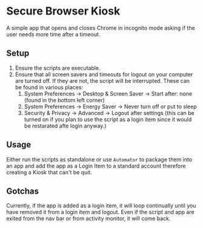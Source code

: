 # Secure Browser Kiosk
A simple app that opens and closes Chrome in incognito mode asking if the user needs more time after a timeout.

## Setup
1. Ensure the scripts are executable.
2. Ensure that all screen savers and timeouts for logout on your computer are turned off. If they are not, the script will be interrupted. These can be found in various places:
   1. System Preferences -> Desktop & Screen Saver -> Start after: none (found in the bottom left corner)
   2. System Preferences -> Energy Saver -> Never turn off or put to sleep
   3. Security & Privacy -> Advanced -> Logout after settings (this can be turned on if you plan to use the script as a login item since it would be restarated afte login anyway.)

## Usage
Either run the scripts as standalone or use `Automator` to package them into an app and add the app as a Login Item to a standard account therefore creating a Kiosk that can't be quit.

## Gotchas
Currently, if the app is added as a login item, it will loop continually until you have removed it from a login item and logout. Even if the script and app are exited from the nav bar or from activity monitor, it will come back.
